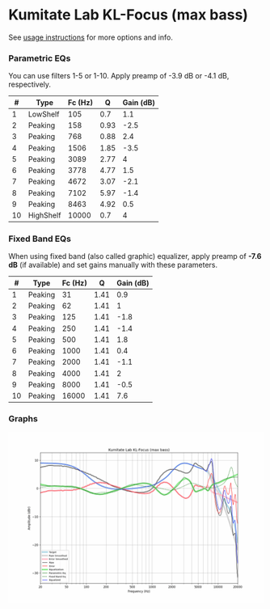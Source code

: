 # Kumitate Lab KL-Focus (max bass)
See [usage instructions](https://github.com/jaakkopasanen/AutoEq#usage) for more options and info.

### Parametric EQs
You can use filters 1-5 or 1-10. Apply preamp of -3.9 dB or -4.1 dB, respectively.

|   # | Type      |   Fc (Hz) |    Q |   Gain (dB) |
|-----|-----------|-----------|------|-------------|
|   1 | LowShelf  |       105 | 0.7  |         1.1 |
|   2 | Peaking   |       158 | 0.93 |        -2.5 |
|   3 | Peaking   |       768 | 0.88 |         2.4 |
|   4 | Peaking   |      1506 | 1.85 |        -3.5 |
|   5 | Peaking   |      3089 | 2.77 |         4   |
|   6 | Peaking   |      3778 | 4.77 |         1.5 |
|   7 | Peaking   |      4672 | 3.07 |        -2.1 |
|   8 | Peaking   |      7102 | 5.97 |        -1.4 |
|   9 | Peaking   |      8463 | 4.92 |         0.5 |
|  10 | HighShelf |     10000 | 0.7  |         4   |

### Fixed Band EQs
When using fixed band (also called graphic) equalizer, apply preamp of **-7.6 dB** (if available) and set gains manually with these parameters.

|   # | Type    |   Fc (Hz) |    Q |   Gain (dB) |
|-----|---------|-----------|------|-------------|
|   1 | Peaking |        31 | 1.41 |         0.9 |
|   2 | Peaking |        62 | 1.41 |         1   |
|   3 | Peaking |       125 | 1.41 |        -1.8 |
|   4 | Peaking |       250 | 1.41 |        -1.4 |
|   5 | Peaking |       500 | 1.41 |         1.8 |
|   6 | Peaking |      1000 | 1.41 |         0.4 |
|   7 | Peaking |      2000 | 1.41 |        -1.1 |
|   8 | Peaking |      4000 | 1.41 |         2   |
|   9 | Peaking |      8000 | 1.41 |        -0.5 |
|  10 | Peaking |     16000 | 1.41 |         7.6 |

### Graphs
![](./Kumitate%20Lab%20KL-Focus%20(max%20bass).png)
